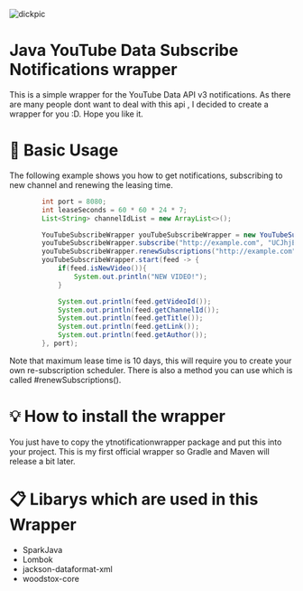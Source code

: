 ![dickpic](https://user-images.githubusercontent.com/67916561/111707819-10265280-8845-11eb-90f4-d2e6e0715342.png)

# Java YouTube Data Subscribe Notifications wrapper

This is a simple wrapper for the YouTube Data API v3 notifications. As there are many people dont want to deal with this api , I decided to create a wrapper for you :D. Hope you like it.

# 🎉 Basic Usage
The following example shows you how to get notifications, subscribing to new channel and renewing the leasing time.
```Java
        int port = 8080;
        int leaseSeconds = 60 * 60 * 24 * 7;
        List<String> channelIdList = new ArrayList<>();

        YouTubeSubscribeWrapper youTubeSubscribeWrapper = new YouTubeSubscribeWrapper();
        youTubeSubscribeWrapper.subscribe("http://example.com", "UCJhjE7wbdYAae1G25m0tHAA", leaseSeconds);
        youTubeSubscribeWrapper.renewSubscriptions("http://example.com", channelIdList,  864000);
        youTubeSubscribeWrapper.start(feed -> {
            if(feed.isNewVideo()){
                System.out.println("NEW VIDEO!");
            }

            System.out.println(feed.getVideoId());
            System.out.println(feed.getChannelId());
            System.out.println(feed.getTitle());
            System.out.println(feed.getLink());
            System.out.println(feed.getAuthor());
        }, port);
```
Note that maximum lease time is 10 days, this will require you to create your own re-subscription scheduler. There is also a method you can use which is called #renewSubscriptions().

# 💡 How to install the wrapper
You just have to copy the ytnotificationwrapper package and put this into your project. This is my first official wrapper so Gradle and Maven will release a bit later.

# 📋 Libarys which are used in this Wrapper
- SparkJava
- Lombok
- jackson-dataformat-xml
- woodstox-core

